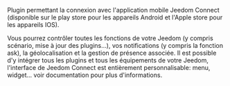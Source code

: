 Plugin permettant la connexion avec l'application mobile Jeedom Connect (disponible sur le play store pour les appareils Android et l'Apple store pour les appareils IOS).  

Vous pourrez contrôler toutes les fonctions de votre Jeedom (y compris scénario, mise à jour des plugins...), vos notifications (y compris la fonction ask), la géolocalisation et la gestion de présence associée. Il est possible d'y intégrer tous les plugins et tous les équipements de votre Jeedom, l'interface de Jeedom Connect est entièrement personnalisable: menu, widget... voir documentation pour plus d'informations.
